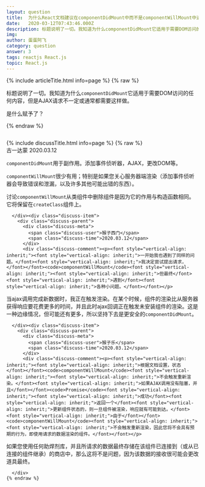 ```yaml
---
layout: question
title:  为什么React文档建议在componentDidMount中而不是componentWillMount中进行AJAX？
date:   2020-03-12T07:43:46.000Z
description: 标题说明了一切。我知道为什么componentDidMount它适用于需要DOM访问的任何内容，但是AJAX请求不一定或通常都需要这样做。是什么赋予了...
img: 
author: 蛋蛋阿飞
category: question
answer: 3
tags: reactjs React.js
topic: React.js
---
```

<div class="article-root">
  <div class="article">
    {% include articleTitle.html info=page %}
    {% raw %}
    <div class="article-content"><p><font style="vertical-align: inherit;"><font style="vertical-align: inherit;">标题说明了一切。</font><font style="vertical-align: inherit;">我知道为什么</font></font><code>componentDidMount</code><font style="vertical-align: inherit;"><font style="vertical-align: inherit;">它适用于需要DOM访问的任何内容，但是AJAX请求不一定或通常都需要这样做。</font></font></p>

<p><font style="vertical-align: inherit;"><font style="vertical-align: inherit;">是什么赋予了？</font></font></p></div>
    {% endraw %}
  </div>
  <p style="height: 0;width:0;overflow: hidden;"> 第1079篇《为什么React文档建议在componentDidMount中而不是componentWillMount中进行AJAX？》来自Winter(https://github.com/aiyld/aiyld.github.io)的站点</p>
  <div class="discuss-wrapper">
    {% include discussTitle.html info=page %}
    {% raw %}
    <div class="discuss-item">
        <div class="discuss-parent">
          <div class="discuss-meta">
            <span class="discuss-user">古一达蒙</span>
            <span class="discuss-time">2020.03.12</span>
          </div>
          <div class="discuss-comment"><p><code>componentDidMount</code><font style="vertical-align: inherit;"><font style="vertical-align: inherit;">用于副作用。</font><font style="vertical-align: inherit;">添加事件侦听器，AJAX，更改DOM等。  </font></font></p>

<p><code>componentWillMount</code><font style="vertical-align: inherit;"><font style="vertical-align: inherit;">很少有用；</font><font style="vertical-align: inherit;">特别是如果您关心服务器端渲染（添加事件侦听器会导致错误和泄漏，以及许多其他可能出错的东西）。</font></font></p>

<p><font style="vertical-align: inherit;"><font style="vertical-align: inherit;">讨论</font></font><code>componentWillMount</code><font style="vertical-align: inherit;"><font style="vertical-align: inherit;">从类组件中</font><font style="vertical-align: inherit;">删除</font><font style="vertical-align: inherit;">组件是因为它的作用与构造函数相同。</font><font style="vertical-align: inherit;">它将保留在</font></font><code>createClass</code><font style="vertical-align: inherit;"><font style="vertical-align: inherit;">组件上。</font></font></p></div>
        </div>
        
      </div><div class="discuss-item">
        <div class="discuss-parent">
          <div class="discuss-meta">
            <span class="discuss-user">猴子西门</span>
            <span class="discuss-time">2020.03.12</span>
          </div>
          <div class="discuss-comment"><p><font style="vertical-align: inherit;"><font style="vertical-align: inherit;">一开始我也遇到了同样的问题。</font><font style="vertical-align: inherit;">我决定尝试提出请求，</font></font><code>componentWillMount</code><font style="vertical-align: inherit;"><font style="vertical-align: inherit;">但最终</font><font style="vertical-align: inherit;">遇到</font><font style="vertical-align: inherit;">各种小问题。</font></font></p>

<p><font style="vertical-align: inherit;"><font style="vertical-align: inherit;">当ajax调用完成新数据时，我正在触发渲染。</font><font style="vertical-align: inherit;">在某个时候，组件的渲染比从服务器获得响应要花费更多的时间，并且此时ajax回调正在触发未安装组件的渲染。</font><font style="vertical-align: inherit;">这是一种边缘情况，但可能还有更多，所以坚持下去是更安全的</font></font><code>componentDidMount</code><font style="vertical-align: inherit;"><font style="vertical-align: inherit;">。</font></font></p></div>
        </div>
        
      </div><div class="discuss-item">
        <div class="discuss-parent">
          <div class="discuss-meta">
            <span class="discuss-user">猴子乐</span>
            <span class="discuss-time">2020.03.12</span>
          </div>
          <div class="discuss-comment"><p><font style="vertical-align: inherit;"><font style="vertical-align: inherit;">根据文档设置，状态</font></font><code>componentWillMount</code><font style="vertical-align: inherit;"><font style="vertical-align: inherit;">不会触发重新渲染。</font><font style="vertical-align: inherit;">如果AJAX调用没有阻塞，并且</font></font><code>Promise</code><font style="vertical-align: inherit;"><font style="vertical-align: inherit;">成功</font><font style="vertical-align: inherit;">返回一个</font><font style="vertical-align: inherit;">更新组件状态的，则一旦组件被渲染，响应就有可能到达。</font><font style="vertical-align: inherit;">由于</font></font><code>componentWillMount</code><font style="vertical-align: inherit;"><font style="vertical-align: inherit;">不会触发重新渲染，因此您将不会具有预期的行为，即使用请求的数据渲染的组件。</font></font></p>

<p><font style="vertical-align: inherit;"><font style="vertical-align: inherit;">如果您使用任何助焊剂库，并且所请求的数据最终存储在该组件已连接到（或从已连接的组件继承）的商店中，那么这将不是问题，因为该数据的接收很可能会更改道具最终。</font></font></p></div>
        </div>
        
      </div>
    {% endraw %}
  </div>
<div>

